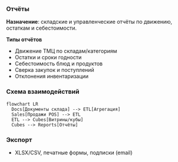 ### Отчёты

**Назначение**: складские и управленческие отчёты по движению, остаткам и себестоимости.

**Типы отчётов**
- Движение ТМЦ по складам/категориям
- Остатки и сроки годности
- Себестоимость блюд и продуктов
- Сверка закупок и поступлений
- Отклонения инвентаризации

### Схема взаимодействий

```mermaid
flowchart LR
  Docs[Документы склада] --> ETL[Агрегация]
  Sales[Продажи POS] --> ETL
  ETL --> Cubes[Витрины/кубы]
  Cubes --> Reports[Отчёты]
```

### Экспорт
- XLSX/CSV, печатные формы, подписки (email)

